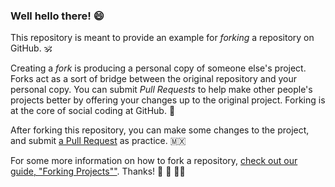 ### Well hello there! 😄

This repository is meant to provide an example for *forking* a repository on GitHub. 🕉️

Creating a *fork* is producing a personal copy of someone else's project. Forks act as a sort of bridge between the original repository and your personal copy. You can submit *Pull Requests* to help make other people's projects better by offering your changes up to the original project. Forking is at the core of social coding at GitHub. 💯

After forking this repository, you can make some changes to the project, and submit [a Pull Request](https://github.com/octocat/Spoon-Knife/pulls) as practice. 🇲🇽

For some more information on how to fork a repository, [check out our guide, "Forking Projects""](http://guides.github.com/overviews/forking/). Thanks! :sparkling_heart:
💖
👩‍🏫
